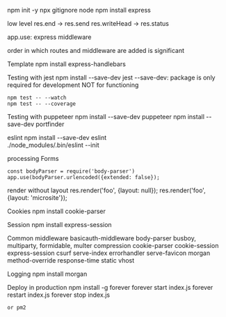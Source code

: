 npm init -y
npx gitignore node
npm install express


low level
res.end         ->    res.send
res.writeHead   ->    res.status


app.use: express middleware

order in which routes and middleware are added is significant

Template
    npm install express-handlebars
    

Testing with jest
    npm install --save-dev jest
    --save-dev: package is only required for development
                NOT for functioning

    npm test -- --watch
    npm test -- --coverage

Testing with puppeteer
    npm install --save-dev puppeteer
    npm install --save-dev portfinder


eslint
    npm install --save-dev eslint    
    ./node_modules/.bin/eslint --init

processing Forms

    const bodyParser = require('body-parser')
    app.use(bodyParser.urlencoded({extended: false});

render without layout
    res.render('foo', {layout: null});
    res.render('foo', {layout: 'microsite'});

Cookies
    npm install cookie-parser

Session
    npm install express-session

Common middleware
    basicauth-middleware
    body-parser
    busboy, multiparty, formidable, multer
    compression
    cookie-parser
    cookie-session
    express-session
    csurf
    serve-index
    errorhandler
    serve-favicon
    morgan
    method-override
    response-time
    static
    vhost

Logging
    npm install morgan

Deploy in production
    npm install -g forever
    forever start index.js
    forever restart index.js
    forever stop index.js

    or pm2
